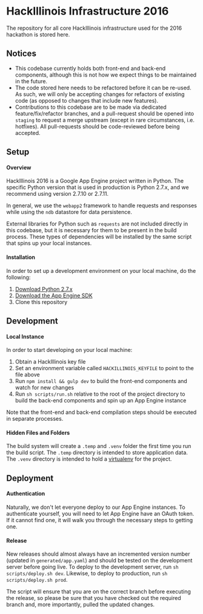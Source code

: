 # HackIllinois Infrastructure 2016

The repository for all core HackIllinois infrastructure used for the 2016 hackathon is stored here.

## Notices

* This codebase currently holds both front-end and back-end components, although this is not how we expect things to be maintained in the future.
* The code stored here needs to be refactored before it can be re-used. As such, we will only be accepting changes for refactors of existing code (as opposed to changes that include new features).
* Contributions to this codebase are to be made via dedicated feature/fix/refactor branches, and a pull-request should be opened into `staging` to request a merge upstream (except in rare circumstances, i.e. hotfixes). All pull-requests should be code-reviewed before being accepted.

## Setup

#### Overview
HackIllinois 2016 is a Google App Engine project written in Python. The specific Python version that is used in production is Python 2.7.x, and we recommend using version 2.7.10 or 2.7.11.

In general, we use the `webapp2` framework to handle requests and responses while using the `ndb` datastore for data persistence.

External libraries for Python such as `requests` are not included directly in this codebase, but it is necessary for them to be present in the build process. These types of dependencies will be installed by the same script that spins up your local instances.

#### Installation
In order to set up a development environment on your local machine, do the following:
  1. [Download Python 2.7.x](https://www.python.org/downloads/)
  2. [Download the App Engine SDK](https://cloud.google.com/appengine/downloads?hl=en)
  3. Clone this repository

## Development

#### Local Instance
In order to start developing on your local machine:
  1. Obtain a HackIllinois key file
  2. Set an environment variable called `HACKILLINOIS_KEYFILE` to point to the file above
  3. Run `npm install && gulp dev` to build the front-end components and watch for new changes
  4. Run `sh scripts/run.sh` relative to the root of the project directory to build the back-end components and spin up an App Engine instance

Note that the front-end and back-end compilation steps should be executed in separate processes.

#### Hidden Files and Folders
The build system will create a `.temp` and `.venv` folder the first time you run the build script. The `.temp` directory is intended to store application data. The `.venv` directory is intended to hold a [virtualenv](https://pypi.python.org/pypi/virtualenv) for the project.

## Deployment

#### Authentication
Naturally, we don't let everyone deploy to our App Engine instances. To authenticate yourself,
you will need to let App Engine have an OAuth token. If it cannot find one, it will walk you through the necessary steps to getting one.

#### Release
New releases should almost always have an incremented version number (updated in `generated/app.yaml`) and should be tested on the development server before going live. To deploy to the development server, run `sh scripts/deploy.sh dev`. Likewise, to deploy to production, run `sh scripts/deploy.sh prod`.

The script will ensure that you are on the correct branch before executing the release, so please be sure that you have checked out the required branch and, more importantly, pulled the updated changes.
